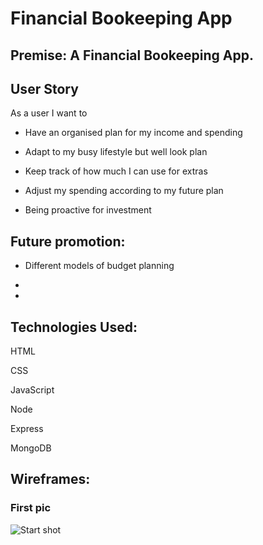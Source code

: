 # Financial Bookeeping App

## Premise: A Financial Bookeeping App.

## User Story
As a user I want to

* Have an organised plan for my income and spending

* Adapt to my busy lifestyle but well look plan

* Keep track of how much I can use for extras

* Adjust my spending according to my future plan

* Being proactive for investment

## Future promotion:
* Different models of budget planning

* 

* 

## Technologies Used:
HTML

CSS

JavaScript 

Node

Express

MongoDB

## Wireframes: 
### First pic
![Start shot](https://github.com/hnhtran/Finance-Bookeeping-App/blob/main/project%202%20wireframe.png)